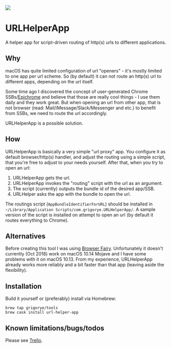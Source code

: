 
[![](https://gitlab.com/grigorye/URLHelperApp/badges/master/pipeline.svg)](https://gitlab.com/grigorye/URLHelperApp/commits/master)

# URLHelperApp

A helper app for script-driven routing of http(s) urls to different applications.

## Why

macOS has quite limited configuration of url "openers" - it's mostly limited to one app per url scheme. So (by default) it can not route an http(s) url to different apps, depending on the url itself.

Some time ago I discovered the concept of user-generated Chrome SSBs/[Epichrome](https://github.com/dmarmor/epichrome) and believe that those are really cool things - I use them daily and they work great. But when opening an url from other app, that is not browser (read: Mail/iMessage/Slack/Messenger and etc.) to benefit from SSBs, we need to route the url accordingly.

URLHelperApp is a possible solution.

## How

URLHelperApp is basically a very simple "url proxy" app. You configure it as default browser/http(s) handler, and adjust the routing using a simple script, that you're free to adjust to your needs yourself. After that, when you try to open an url:

1. URLHelperApp gets the url.
2. URLHelperApp invokes the "routing" script with the url as an argument.
3. The script (currently) outputs the bundle id of the desired app/SSB.
4. URLHelper asks the app with the bundle to open the url.

The routings script (`AppBundleIdentifierForURL`) should be installed in `~/Library/Application Scripts/com.grigorye.URLHelperApp/`. A sample version of the script is installed on attempt to open an url (by default it routes everything to Chrome).

## Alternatives

Before creating this tool I was using [Browser Fairy](https://itunes.apple.com/app/browser-fairy/id483014855?mt=12). Unfortunately it doesn't currently (Oct 2018) work on macOS 10.14 Mojave and I have some problems with it on macOS 10.13. From my experience, URLHelperApp already works more reliably and a bit faster than that app (leaving aside the flexibility).

## Installation

Build it yourself or (preferably) install via Homebrew: 

```
brew tap grigorye/tools
brew cask install url-helper-app
```

## Known limitations/bugs/todos

Please see [Trello](https://trello.com/b/6vqyZoDc).

